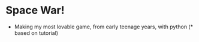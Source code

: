 # Space War! 

* Making my most lovable game, from early teenage years, with python (* based on tutorial)

